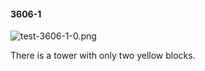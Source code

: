#### 3606-1
![test-3606-1-0.png](https://github.com/lil-lab/nlvr/raw/master/nlvr/test/images/3/test-3606-1-0.png "test-3606-1-0.png")

There is a tower with only two yellow blocks.